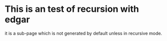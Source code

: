 This is an test of recursion with edgar
==========================================

it is a sub-page which is not generated by default unless in recursive mode.